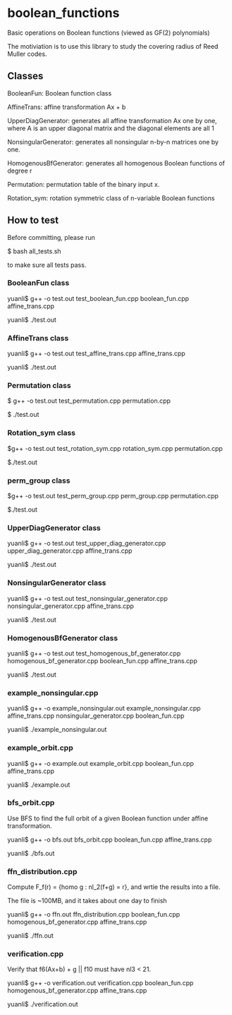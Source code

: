 # boolean_functions
Basic operations on Boolean functions (viewed as GF(2) polynomials)

The motiviation is to use this library to study the covering radius of Reed Muller codes.

## Classes
BooleanFun: Boolean function class

AffineTrans: affine transformation Ax + b

UpperDiagGenerator: generates all affine transformation Ax one by one, where A is an upper diagonal matrix and the diagonal elements are all 1

NonsingularGenerator: generates all nonsingular n-by-n matrices one by one.

HomogenousBfGenerator: generates all homogenous Boolean functions of degree r

Permutation: permutation table of the binary input x.

Rotation_sym: rotation symmetric class of n-variable Boolean functions

## How to test
Before committing, please run 

$ bash all_tests.sh

to make sure all tests pass.

### BooleanFun class
yuanli$ g++ -o test.out test_boolean_fun.cpp boolean_fun.cpp affine_trans.cpp

yuanli$ ./test.out

### AffineTrans class
yuanli$ g++ -o test.out test_affine_trans.cpp affine_trans.cpp 

yuanli$ ./test.out

### Permutation class
$ g++ -o test.out test_permutation.cpp permutation.cpp 

$ ./test.out

### Rotation_sym class
$g++ -o test.out test_rotation_sym.cpp rotation_sym.cpp permutation.cpp

$./test.out

### perm_group class
$g++ -o test.out test_perm_group.cpp perm_group.cpp permutation.cpp

$./test.out

### UpperDiagGenerator class
yuanli$ g++ -o test.out test_upper_diag_generator.cpp upper_diag_generator.cpp affine_trans.cpp

yuanli$ ./test.out

### NonsingularGenerator class
yuanli$ g++ -o test.out test_nonsingular_generator.cpp nonsingular_generator.cpp affine_trans.cpp

yuanli$ ./test.out

### HomogenousBfGenerator class
yuanli$ g++ -o test.out test_homogenous_bf_generator.cpp homogenous_bf_generator.cpp boolean_fun.cpp affine_trans.cpp

yuanli$ ./test.out

### example_nonsingular.cpp
yuanli$ g++ -o example_nonsingular.out example_nonsingular.cpp affine_trans.cpp nonsingular_generator.cpp boolean_fun.cpp

yuanli$ ./example_nonsingular.out

### example_orbit.cpp
yuanli$ g++ -o example.out example_orbit.cpp boolean_fun.cpp affine_trans.cpp

yuanli$ ./example.out

### bfs_orbit.cpp
Use BFS to find the full orbit of a given Boolean function under affine transformation.

yuanli$ g++ -o bfs.out bfs_orbit.cpp boolean_fun.cpp affine_trans.cpp

yuanli$ ./bfs.out

### ffn_distribution.cpp
Compute F_f(r) = {homo g : nl_2(f+g) = r}, and wrtie the results into a file.

The file is ~100MB, and it takes about one day to finish

yuanli$ g++ -o ffn.out ffn_distribution.cpp boolean_fun.cpp homogenous_bf_generator.cpp affine_trans.cpp

yuanli$ ./ffn.out

### verification.cpp
Verify that f6(Ax+b) + g || f10 must have nl3 < 21.

yuanli$ g++ -o verification.out verification.cpp boolean_fun.cpp homogenous_bf_generator.cpp affine_trans.cpp

yuanli$ ./verification.out
